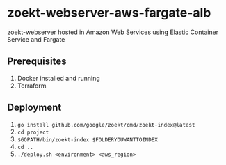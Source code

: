 # zoekt-webserver-aws-fargate-alb

zoekt-webserver hosted in Amazon Web Services using Elastic Container Service and Fargate

## Prerequisites

1. Docker installed and running
2. Terraform

## Deployment

1. `go install github.com/google/zoekt/cmd/zoekt-index@latest`
2. `cd project`
3. `$GOPATH/bin/zoekt-index $FOLDERYOUWANTTOINDEX`
4. `cd ..`
5. `./deploy.sh <environment> <aws_region>`